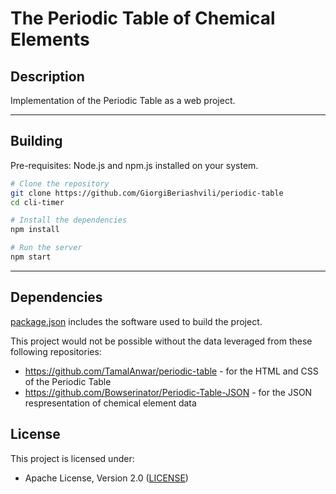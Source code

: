 # The Periodic Table of Chemical Elements

## Description

Implementation of the Periodic Table as a web project.

<hr>

## Building

Pre-requisites: Node.js and npm.js installed on your system.

```sh
# Clone the repository
git clone https://github.com/GiorgiBeriashvili/periodic-table
cd cli-timer

# Install the dependencies
npm install

# Run the server
npm start
```

<hr>

## Dependencies

[package.json](https://github.com/GiorgiBeriashvili/periodic-table/blob/master/package.json "Project's package.json file") includes the software used to build the project.

This project would not be possible without the data leveraged from these following repositories:

* https://github.com/TamalAnwar/periodic-table - for the HTML and CSS of the Periodic Table
* https://github.com/Bowserinator/Periodic-Table-JSON - for the JSON respresentation of chemical element data

## License

This project is licensed under:

* Apache License, Version 2.0 ([LICENSE](https://github.com/GiorgiBeriashvili/periodic-table/blob/master/LICENSE "Copy of the Apache license (version 2.0)"))